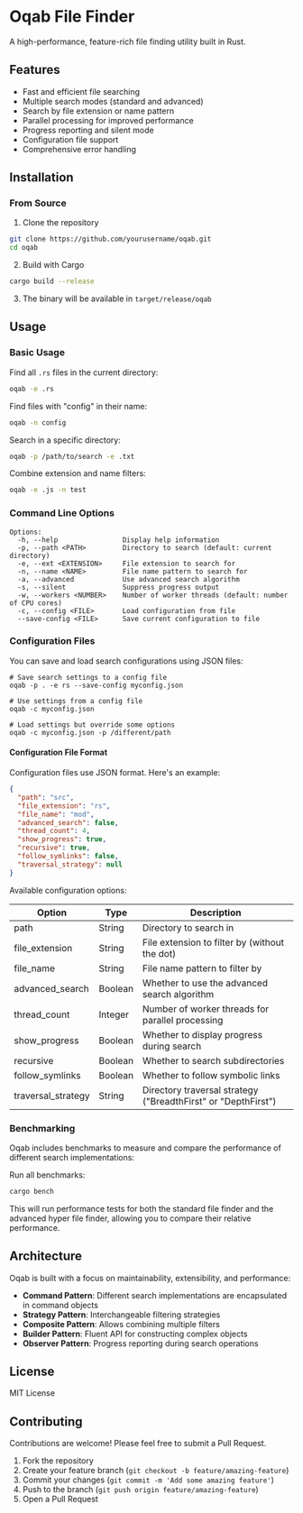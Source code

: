 # Oqab File Finder

A high-performance, feature-rich file finding utility built in Rust.

## Features

- Fast and efficient file searching
- Multiple search modes (standard and advanced)
- Search by file extension or name pattern
- Parallel processing for improved performance
- Progress reporting and silent mode
- Configuration file support
- Comprehensive error handling

## Installation

### From Source

1. Clone the repository
```bash
git clone https://github.com/yourusername/oqab.git
cd oqab
```

2. Build with Cargo
```bash
cargo build --release
```

3. The binary will be available in `target/release/oqab`

## Usage

### Basic Usage

Find all `.rs` files in the current directory:
```bash
oqab -e .rs
```

Find files with "config" in their name:
```bash
oqab -n config
```

Search in a specific directory:
```bash
oqab -p /path/to/search -e .txt
```

Combine extension and name filters:
```bash
oqab -e .js -n test
```

### Command Line Options

```
Options:
  -h, --help                Display help information
  -p, --path <PATH>         Directory to search (default: current directory)
  -e, --ext <EXTENSION>     File extension to search for
  -n, --name <NAME>         File name pattern to search for
  -a, --advanced            Use advanced search algorithm
  -s, --silent              Suppress progress output
  -w, --workers <NUMBER>    Number of worker threads (default: number of CPU cores)
  -c, --config <FILE>       Load configuration from file
  --save-config <FILE>      Save current configuration to file
```

### Configuration Files

You can save and load search configurations using JSON files:

```
# Save search settings to a config file
oqab -p . -e rs --save-config myconfig.json

# Use settings from a config file
oqab -c myconfig.json

# Load settings but override some options
oqab -c myconfig.json -p /different/path
```

#### Configuration File Format

Configuration files use JSON format. Here's an example:

```json
{
  "path": "src",
  "file_extension": "rs",
  "file_name": "mod",
  "advanced_search": false,
  "thread_count": 4,
  "show_progress": true,
  "recursive": true,
  "follow_symlinks": false,
  "traversal_strategy": null
}
```

Available configuration options:

| Option | Type | Description |
|--------|------|-------------|
| path | String | Directory to search in |
| file_extension | String | File extension to filter by (without the dot) |
| file_name | String | File name pattern to filter by |
| advanced_search | Boolean | Whether to use the advanced search algorithm |
| thread_count | Integer | Number of worker threads for parallel processing |
| show_progress | Boolean | Whether to display progress during search |
| recursive | Boolean | Whether to search subdirectories |
| follow_symlinks | Boolean | Whether to follow symbolic links |
| traversal_strategy | String | Directory traversal strategy ("BreadthFirst" or "DepthFirst") |

### Benchmarking

Oqab includes benchmarks to measure and compare the performance of different search implementations:

Run all benchmarks:
```bash
cargo bench
```

This will run performance tests for both the standard file finder and the advanced hyper file finder, allowing you to compare their relative performance.

## Architecture

Oqab is built with a focus on maintainability, extensibility, and performance:

- **Command Pattern**: Different search implementations are encapsulated in command objects
- **Strategy Pattern**: Interchangeable filtering strategies
- **Composite Pattern**: Allows combining multiple filters
- **Builder Pattern**: Fluent API for constructing complex objects
- **Observer Pattern**: Progress reporting during search operations

## License

MIT License

## Contributing

Contributions are welcome! Please feel free to submit a Pull Request.

1. Fork the repository
2. Create your feature branch (`git checkout -b feature/amazing-feature`)
3. Commit your changes (`git commit -m 'Add some amazing feature'`)
4. Push to the branch (`git push origin feature/amazing-feature`)
5. Open a Pull Request 